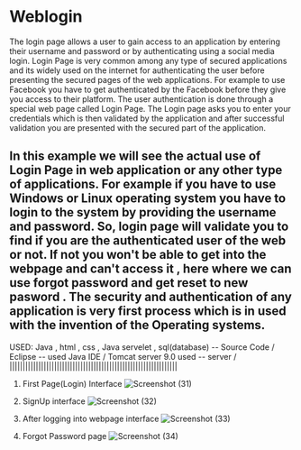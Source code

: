 # Weblogin
The login page allows a user to gain access to an application by entering their username and password or by authenticating using a social media login.
Login Page is very common among any type of secured applications and its widely used on the internet for authenticating the user before presenting the secured pages of the web applications. For example to use Facebook you have to get authenticated by the Facebook before they give you access to their platform. The user authentication is done through a special web page called Login Page. The Login page asks you to enter your credentials which is then validated by the application and after successful validation you are presented with the secured part of the application.

In this example we will see the actual use of Login Page in web application or any other type of applications. For example if you have to use Windows or Linux operating system you have to login to the system by providing the username and password. So, login page will validate you to find if you are the authenticated user of the web or not. If not you won't be able to get into the webpage and can't access it , here where we can use forgot password and get reset to  new pasword . The security and authentication of any application is very first process which is in used with the invention of the Operating systems.
-----------------------------------------------------------------------------------------------------------------------------------------------------------------------
USED:
Java , html , css , Java servelet , sql(database) -- Source Code / 
Eclipse -- used Java IDE / 
Tomcat server 9.0 used -- server / 
||||||||||||||||||||||||||||||||||||||||||||||||||||||||||||||||
1. First Page(Login) Interface
![Screenshot (31)](https://user-images.githubusercontent.com/86471322/214312770-f9ce8a51-b0b7-4c2d-abbb-32fa6c741f01.png)

2.  SignUp interface
![Screenshot (32)](https://user-images.githubusercontent.com/86471322/214312952-d7d58a9c-6832-414a-9eae-25d7e82591cf.png)

3. After logging into webpage interface
![Screenshot (33)](https://user-images.githubusercontent.com/86471322/214313096-8a2ae81e-56dc-4b5c-a550-9470d3016f8e.png)

4. Forgot Password page
![Screenshot (34)](https://user-images.githubusercontent.com/86471322/214313229-e1cc0dcc-8523-4c73-bb45-c87a94da2e42.png)

